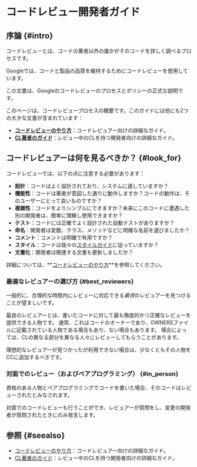 # コードレビュー開発者ガイド

## 序論 {#intro}

コードレビューとは、コードの著者以外の誰かがそのコードを詳しく調べるプロセスです。

Googleでは、コードと製品の品質を維持するためにコードレビューを使用しています。

この文書は、Googleのコードレビューのプロセスとポリシーの正式な説明です。

このページは、コードレビュープロセスの概要です。このガイドには他にも2つの大きな文書が含まれています：

-   **[コードレビューのやり方](reviewer/index.md)**：コードレビュアー向けの詳細なガイド。
-   **[CL著者のガイド](developer/index.md)**：レビュー中のCLを持つ開発者向けの詳細なガイド。

## コードレビュアーは何を見るべきか？ {#look_for}

コードレビューでは、以下の点に注意する必要があります：

-   **設計**：コードはよく設計されており、システムに適していますか？
-   **機能性**：コードは著者が意図した通りに動作しますか？コードの動作は、そのユーザーにとって良いものですか？
-   **複雑性**：コードをよりシンプルにできますか？未来にこのコードに遭遇した別の開発者は、簡単に理解し使用できますか？
-   **テスト**：コードには正確でよく設計された自動テストがありますか？
-   **命名**：開発者は変数、クラス、メソッドなどに明確な名前を選びましたか？
-   **コメント**：コメントは明確で有用ですか？
-   **スタイル**：コードは我々の[スタイルガイド](http://google.github.io/styleguide/)に従っていますか？
-   **文書化**：開発者は関連する文書も更新しましたか？

詳細については、**[コードレビューのやり方](reviewer/index.md)**を参照してください。

### 最適なレビュアーの選び方 {#best_reviewers}

一般的に、合理的な時間内にレビューに対応できる*最良*のレビュアーを見つけることが望ましいです。

最良のレビュアーとは、書いたコードに対して最も徹底的かつ正確なレビューを提供できる人物です。
通常、これはコードのオーナーであり、OWNERSファイルに記載されている人物である場合もあり、ない場合もあります。
場合によっては、CLの異なる部分を異なる人々にレビューしてもらうことがあります。

理想的なレビュアーが見つかったが利用できない場合は、少なくともその人物をCCに追加するべきです。

### 対面でのレビュー（およびペアプログラミング） {#in_person}

資格のある人物とペアプログラミングでコードを書いた場合、そのコードはレビューされたとみなされます。

対面でのコードレビューも行うことができ、レビュアーが質問をし、変更の開発者が質問されたときにのみ発言します。

## 参照 {#seealso}

-   [コードレビューのやり方](reviewer/index.md)：コードレビュアー向けの詳細なガイド。
-   [CL著者のガイド](developer/index.md)：レビュー中のCLを持つ開発者向けの詳細なガイド。
